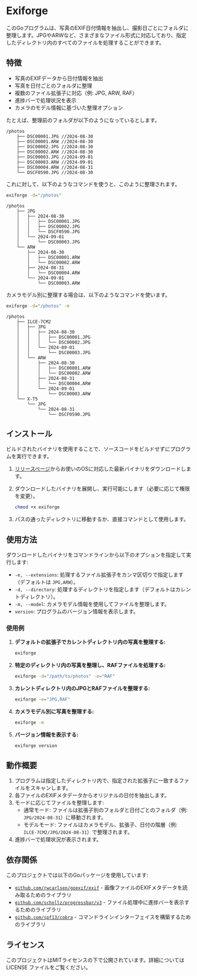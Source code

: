 # Exiforge

このGoプログラムは、写真のEXIF日付情報を抽出し、撮影日ごとにフォルダに整理します。JPGやARWなど、さまざまなファイル形式に対応しており、指定したディレクトリ内のすべてのファイルを処理することができます。

## 特徴

- 写真のEXIFデータから日付情報を抽出
- 写真を日付ごとのフォルダに整理
- 複数のファイル拡張子に対応（例: JPG, ARW, RAF）
- 進捗バーで処理状況を表示
- カメラのモデル情報に基づいた整理オプション

たとえば、整理前のフォルダが以下のようになっているとします。

```
/photos
    ├── DSC00001.JPG //2024-08-30
    ├── DSC00001.ARW //2024-08-30
    ├── DSC00002.JPG //2024-08-30
    ├── DSC00002.ARW //2024-08-30
    ├── DSC00003.JPG //2024-09-01
    ├── DSC00003.ARW //2024-09-01
    ├── DSC00004.ARW //2024-08-31
    └── DSCF0590.JPG //2024-08-30
```

これに対して、以下のようなコマンドを使うと、このように整理されます。

```bash
exiforge -d="/photos"
```

```
/photos
    ├── JPG
    │   ├── 2024-08-30
    │   │   ├── DSC00001.JPG
    │   │   ├── DSC00002.JPG
    │   │   └── DSCF0590.JPG
    │   └── 2024-09-01
    │       └── DSC00003.JPG
    └── ARW
        ├── 2024-08-30
        │   ├── DSC00001.ARW
        │   └── DSC00002.ARW
        ├── 2024-08-31
        │   └── DSC00004.ARW
        └── 2024-09-01
            └── DSC00003.ARW
```

カメラモデル別に整理する場合は、以下のようなコマンドを使います。

```bash
exiforge -d="/photos" -m
```

```
/photos
    ├── ILCE-7CM2
    │   ├── JPG
    │   │   ├── 2024-08-30
    │   │   │   ├── DSC00001.JPG
    │   │   │   └── DSC00002.JPG
    │   │   └── 2024-09-01
    │   │       └── DSC00003.JPG
    │   └── ARW
    │       ├── 2024-08-30
    │       │   ├── DSC00001.ARW
    │       │   └── DSC00002.ARW
    │       ├── 2024-08-31
    │       │   └── DSC00004.ARW
    │       └── 2024-09-01
    │           └── DSC00003.ARW
    └── X-T5
        └── JPG
            └── 2024-08-31
                └── DSCF0590.JPG
```

## インストール

ビルドされたバイナリを使用することで、ソースコードをビルドせずにプログラムを実行できます。

1. [リリースページ](https://github.com/Soli0222/exiforge/releases)からお使いのOSに対応した最新バイナリをダウンロードします。
2. ダウンロードしたバイナリを展開し、実行可能にします（必要に応じて権限を変更）。

   ```bash
   chmod +x exiforge
   ```

3. パスの通ったディレクトリに移動するか、直接コマンドとして使用します。

## 使用方法

ダウンロードしたバイナリをコマンドラインから以下のオプションを指定して実行します:

- `-e, --extensions`: 処理するファイル拡張子をカンマ区切りで指定します（デフォルトは `JPG,ARW`）。
- `-d, --directory`: 処理するディレクトリを指定します（デフォルトはカレントディレクトリ）。
- `-m, --model`: カメラモデル情報を使用してファイルを整理します。
- `version`: プログラムのバージョン情報を表示します。

### 使用例

1. **デフォルトの拡張子でカレントディレクトリ内の写真を整理する:**

   ```bash
   exiforge
   ```

2. **特定のディレクトリ内の写真を整理し、RAFファイルを処理する:**

   ```bash
   exiforge -d="/path/to/photos" -e="RAF"
   ```

3. **カレントディレクトリ内のJPGとRAFファイルを整理する:**

   ```bash
   exiforge -e="JPG,RAF"
   ```

4. **カメラモデル別に写真を整理する:**

   ```bash
   exiforge -m
   ```

5. **バージョン情報を表示する:**

   ```bash
   exiforge version
   ```

## 動作概要

1. プログラムは指定したディレクトリ内で、指定された拡張子に一致するファイルをスキャンします。
2. 各ファイルのEXIFメタデータからオリジナルの日付を抽出します。
3. モードに応じてファイルを整理します:
   - 通常モード: ファイルは拡張子別のフォルダと日付ごとのフォルダ（例: `JPG/2024-08-31`）に移動されます。
   - モデルモード: ファイルはカメラモデル、拡張子、日付の階層（例: `ILCE-7CM2/JPG/2024-08-31`）で整理されます。
4. 進捗バーで処理状況が表示されます。

## 依存関係

このプロジェクトでは以下のGoパッケージを使用しています:

- [`github.com/rwcarlsen/goexif/exif`](https://pkg.go.dev/github.com/rwcarlsen/goexif) - 画像ファイルのEXIFメタデータを読み取るためのライブラリ
- [`github.com/schollz/progressbar/v3`](https://pkg.go.dev/github.com/schollz/progressbar/v3) - ファイル処理中に進捗バーを表示するためのライブラリ
- [`github.com/spf13/cobra`](https://pkg.go.dev/github.com/spf13/cobra) - コマンドラインインターフェイスを構築するためのライブラリ

## ライセンス

このプロジェクトはMITライセンスの下で公開されています。詳細については LICENSE ファイルをご覧ください。
